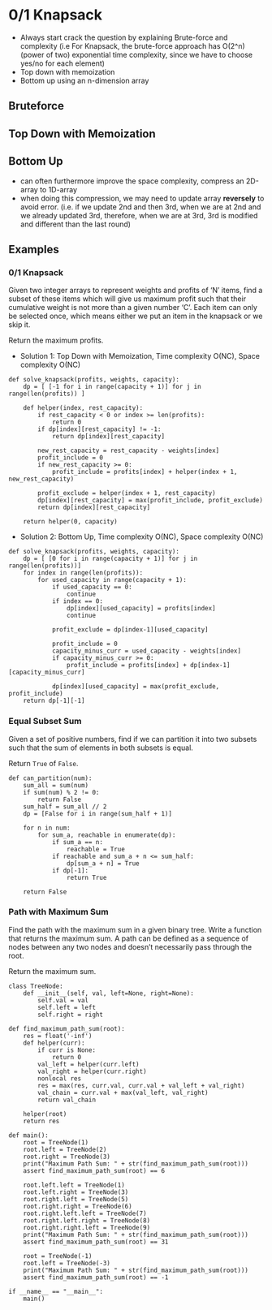 # 0/1 Knapsack

* Always start crack the question by explaining Brute-force and complexity (i.e For Knapsack, the brute-force approach has O(2^n) (power of two) exponential time complexity, since we have to choose yes/no for each element)
* Top down with memoization
* Bottom up using an n-dimension array


## Bruteforce
## Top Down with Memoization
## Bottom Up
* can often furthermore improve the space complexity, compress an 2D-array to 1D-array
* when doing this compression, we may need to update array **reversely** to avoid error. (i.e. if we update 2nd and then 3rd, when we are at 2nd and we already updated 3rd, therefore, when we are at 3rd, 3rd is modified and different than the last round)



## Examples
### 0/1 Knapsack
Given two integer arrays to represent weights and profits of ‘N’ items, find a subset of these items which will give us maximum profit such that their cumulative weight is not more than a given number ‘C’. Each item can only be selected once, which means either we put an item in the knapsack or we skip it.

Return the maximum profits.

* Solution 1: Top Down with Memoization, Time complexity O(NC), Space complexity O(NC)
```
def solve_knapsack(profits, weights, capacity):
    dp = [ [-1 for i in range(capacity + 1)] for j in range(len(profits)) ] 
    
    def helper(index, rest_capacity):
        if rest_capacity < 0 or index >= len(profits):
            return 0     
        if dp[index][rest_capacity] != -1:
            return dp[index][rest_capacity]
        
        new_rest_capacity = rest_capacity - weights[index]
        profit_include = 0
        if new_rest_capacity >= 0:
            profit_include = profits[index] + helper(index + 1, new_rest_capacity)
            
        profit_exclude = helper(index + 1, rest_capacity)
        dp[index][rest_capacity] = max(profit_include, profit_exclude)
        return dp[index][rest_capacity]

    return helper(0, capacity)
```

* Solution 2: Bottom Up, Time complexity O(NC), Space complexity O(NC)
```
def solve_knapsack(profits, weights, capacity):
    dp = [ [0 for i in range(capacity + 1)] for j in range(len(profits))]
    for index in range(len(profits)):
        for used_capacity in range(capacity + 1):
            if used_capacity == 0:
                continue
            if index == 0:
                dp[index][used_capacity] = profits[index]
                continue
            
            profit_exclude = dp[index-1][used_capacity]
            
            profit_include = 0            
            capacity_minus_curr = used_capacity - weights[index]
            if capacity_minus_curr >= 0:
                profit_include = profits[index] + dp[index-1][capacity_minus_curr]

            dp[index][used_capacity] = max(profit_exclude, profit_include)
    return dp[-1][-1]
```

### Equal Subset Sum
Given a set of positive numbers, find if we can partition it into two subsets such that the sum of elements in both subsets is equal.

Return `True` of `False`.

```
def can_partition(num):
    sum_all = sum(num)
    if sum(num) % 2 != 0:
        return False
    sum_half = sum_all // 2
    dp = [False for i in range(sum_half + 1)]
    
    for n in num:
        for sum_a, reachable in enumerate(dp):
            if sum_a == n:
                reachable = True
            if reachable and sum_a + n <= sum_half:
                dp[sum_a + n] = True
            if dp[-1]:
                return True

    return False
```

### Path with Maximum Sum
Find the path with the maximum sum in a given binary tree. Write a function that returns the maximum sum. A path can be defined as a sequence of nodes between any two nodes and doesn’t necessarily pass through the root.

Return the maximum sum.
```
class TreeNode:
    def __init__(self, val, left=None, right=None):
        self.val = val
        self.left = left
        self.right = right

def find_maximum_path_sum(root):
    res = float('-inf')
    def helper(curr):
        if curr is None:
            return 0
        val_left = helper(curr.left)
        val_right = helper(curr.right)
        nonlocal res
        res = max(res, curr.val, curr.val + val_left + val_right)
        val_chain = curr.val + max(val_left, val_right)
        return val_chain

    helper(root)
    return res

def main():
    root = TreeNode(1)
    root.left = TreeNode(2)
    root.right = TreeNode(3)
    print("Maximum Path Sum: " + str(find_maximum_path_sum(root)))
    assert find_maximum_path_sum(root) == 6
    
    root.left.left = TreeNode(1)
    root.left.right = TreeNode(3)
    root.right.left = TreeNode(5)
    root.right.right = TreeNode(6)
    root.right.left.left = TreeNode(7)
    root.right.left.right = TreeNode(8)
    root.right.right.left = TreeNode(9)
    print("Maximum Path Sum: " + str(find_maximum_path_sum(root)))
    assert find_maximum_path_sum(root) == 31

    root = TreeNode(-1)
    root.left = TreeNode(-3)
    print("Maximum Path Sum: " + str(find_maximum_path_sum(root)))
    assert find_maximum_path_sum(root) == -1

if __name__ == "__main__":
    main()
```

